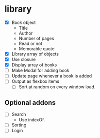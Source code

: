 # library

- [x] Book object
	- Title
	- Author
	- Number of pages
	- Read or not
	- Memorable quote
- [x] Library array of objects
- [x] Use closure
- [x] Display array of books
- [ ] Make Modal for adding book
- [ ] Update page whenever a book is added
- [ ] Output as flexbox items
	- [ ] Sort at random on every window load.

## Optional addons
- [ ] Search
	- Use indexOf.
- [ ] Sorting
- [ ] Login
